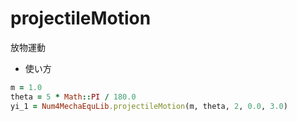projectileMotion
================
放物運動

* 使い方

```ruby
m = 1.0
theta = 5 * Math::PI / 180.0
yi_1 = Num4MechaEquLib.projectileMotion(m, theta, 2, 0.0, 3.0)
```

